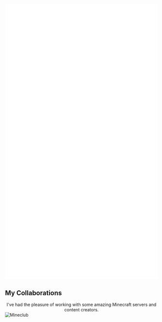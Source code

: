 <picture>
  <img src="/github-metrics.svg" alt="Metrics">
</picture>

## My Collaborations
<center>I've had the pleasure of working with some amazing Minecraft servers and content creators.</center>

<picture>
  <img src="https://aquatic.gg/mineclub.png" alt="Mineclub">
</picture>
